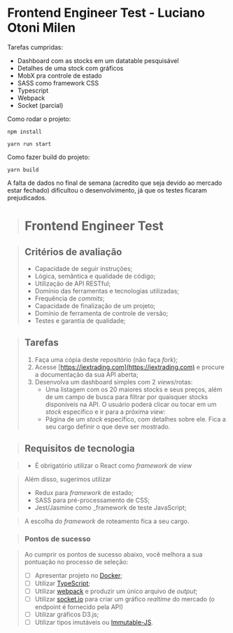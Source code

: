 # Frontend Engineer Test - Luciano Otoni Milen
Tarefas cumpridas:
* Dashboard com as stocks em um datatable pesquisável
* Detalhes de uma stock com gráficos
* MobX pra controle de estado
* SASS como framework CSS
* Typescript
* Webpack
* Socket (parcial)

Como rodar o projeto:

`npm install`

`yarn run start`

Como fazer build do projeto:

`yarn build`

A falta de dados no final de semana (acredito que seja devido ao mercado estar fechado) dificultou o desenvolvimento,
já que os testes ficaram prejudicados.

> # Frontend Engineer Test

> ## Critérios de avaliação
> * Capacidade de seguir instruções;
> * Lógica, semântica e qualidade de código;
> * Utilização de API RESTful;
> * Domínio das ferramentas e tecnologias utilizadas;
> * Frequência de _commits_;
> * Capacidade de finalização de um projeto;
> * Domínio de ferramenta de controle de versão;
> * Testes e garantia de qualidade;

> ## Tarefas
> 1. Faça uma cópia deste repositório (não faça _fork_);
> 2. Acesse [https://iextrading.com](https://iextrading.com) e procure a documentação da sua API aberta;
> 3. Desenvolva um dashboard simples com 2 _views_/rotas:
>    - Uma listagem com os 20 maiores stocks e seus preços, além de um campo de busca para filtrar por quaisquer stocks disponíveis na API. O usuário poderá clicar ou tocar em um _stock_ específico e ir para a próxima _view_:
>    - Página de um _stock_ específico, com detalhes sobre ele. Fica a seu cargo definir o que deve ser mostrado.

> ## Requisitos de tecnologia

> * É obrigatório utilizar o React como _framework_ de _view_

> Além disso, sugerimos utilizar
> * Redux para _framework_ de estado;
> * SASS para pré-processamento de CSS;
> * Jest/Jasmine como _framework de teste JavaScript;

> A escolha do _framework_ de roteamento fica a seu cargo.

> ### Pontos de sucesso

> Ao cumprir os pontos de sucesso abaixo, você melhora a sua pontuação no processo de seleção:
> - [ ] Apresentar projeto no [Docker](https://www.docker.com/);
> - [ ] Utilizar [TypeScript](https://www.typescriptlang.org/);
> - [ ] Utilizar [webpack](https://webpack.js.org/) e produzir um único arquivo de _output_;
> - [ ] Utilizar [socket.io](https://socket.io) para criar um gráfico _realtime_ do mercado (o endpoint é fornecido pela API)
> - [ ] Utilizar gráficos D3.js;
> - [ ] Utilizar tipos imutáveis ou [Immutable-JS](https://facebook.github.io/immutable-js/).